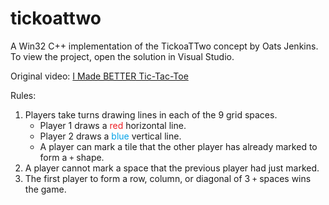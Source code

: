 # tickoattwo

A Win32 C++ implementation of the TickoaTTwo concept by Oats Jenkins. To view the project, open the solution in Visual Studio.

Original video: [I Made BETTER Tic-Tac-Toe](https://www.youtube.com/watch?v=ePxrVU4M9uA)

Rules:
1. Players take turns drawing lines in each of the 9 grid spaces.
    - Player 1 draws a <span style="color:#ed1c23">red</span> horizontal line.
    - Player 2 draws a <span style="color:#00a2e8">blue</span> vertical line.
    - A player can mark a tile that the other player has already marked to form a `+` shape.
2. A player cannot mark a space that the previous player had just marked.
3. The first player to form a row, column, or diagonal of 3 `+` spaces wins the game.